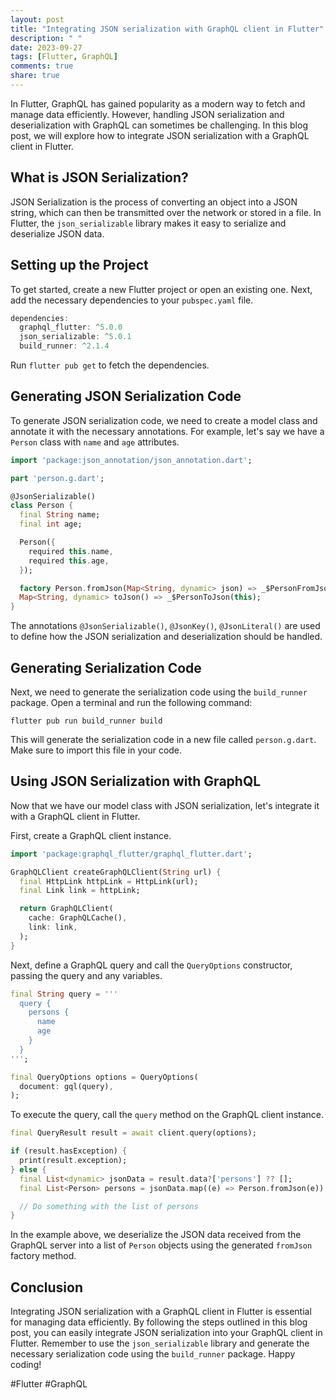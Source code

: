 ```yaml
---
layout: post
title: "Integrating JSON serialization with GraphQL client in Flutter"
description: " "
date: 2023-09-27
tags: [Flutter, GraphQL]
comments: true
share: true
---
```


In Flutter, GraphQL has gained popularity as a modern way to fetch and manage data efficiently. However, handling JSON serialization and deserialization with GraphQL can sometimes be challenging. In this blog post, we will explore how to integrate JSON serialization with a GraphQL client in Flutter.

## What is JSON Serialization?

JSON Serialization is the process of converting an object into a JSON string, which can then be transmitted over the network or stored in a file. In Flutter, the `json_serializable` library makes it easy to serialize and deserialize JSON data.

## Setting up the Project

To get started, create a new Flutter project or open an existing one. Next, add the necessary dependencies to your `pubspec.yaml` file.

```dart
dependencies:
  graphql_flutter: ^5.0.0
  json_serializable: ^5.0.1
  build_runner: ^2.1.4
```

Run `flutter pub get` to fetch the dependencies.

## Generating JSON Serialization Code

To generate JSON serialization code, we need to create a model class and annotate it with the necessary annotations. For example, let's say we have a `Person` class with `name` and `age` attributes.

```dart
import 'package:json_annotation/json_annotation.dart';

part 'person.g.dart';

@JsonSerializable()
class Person {
  final String name;
  final int age;

  Person({
    required this.name,
    required this.age,
  });

  factory Person.fromJson(Map<String, dynamic> json) => _$PersonFromJson(json);
  Map<String, dynamic> toJson() => _$PersonToJson(this);
}
```

The annotations `@JsonSerializable()`, `@JsonKey()`, `@JsonLiteral()` are used to define how the JSON serialization and deserialization should be handled.

## Generating Serialization Code

Next, we need to generate the serialization code using the `build_runner` package. Open a terminal and run the following command:

```
flutter pub run build_runner build
```

This will generate the serialization code in a new file called `person.g.dart`. Make sure to import this file in your code.

## Using JSON Serialization with GraphQL

Now that we have our model class with JSON serialization, let's integrate it with a GraphQL client in Flutter.

First, create a GraphQL client instance.

```dart
import 'package:graphql_flutter/graphql_flutter.dart';

GraphQLClient createGraphQLClient(String url) {
  final HttpLink httpLink = HttpLink(url);
  final Link link = httpLink;

  return GraphQLClient(
    cache: GraphQLCache(),
    link: link,
  );
}
```

Next, define a GraphQL query and call the `QueryOptions` constructor, passing the query and any variables.

```dart
final String query = '''
  query {
    persons {
      name
      age
    }
  }
''';

final QueryOptions options = QueryOptions(
  document: gql(query),
);
```

To execute the query, call the `query` method on the GraphQL client instance.

```dart
final QueryResult result = await client.query(options);

if (result.hasException) {
  print(result.exception);
} else {
  final List<dynamic> jsonData = result.data?['persons'] ?? [];
  final List<Person> persons = jsonData.map((e) => Person.fromJson(e)).toList();

  // Do something with the list of persons
}
```

In the example above, we deserialize the JSON data received from the GraphQL server into a list of `Person` objects using the generated `fromJson` factory method.

## Conclusion

Integrating JSON serialization with a GraphQL client in Flutter is essential for managing data efficiently. By following the steps outlined in this blog post, you can easily integrate JSON serialization into your GraphQL client in Flutter. Remember to use the `json_serializable` library and generate the necessary serialization code using the `build_runner` package. Happy coding!

#Flutter #GraphQL